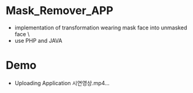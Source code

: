 # Mask_Remover_APP
- implementation of transformation wearing mask face into unmasked face \
- use PHP and JAVA

# Demo
- Uploading Application 시연영상.mp4…



